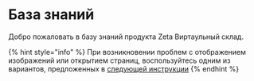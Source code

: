 # База знаний

Добро пожаловать в базу знаний продукта Zeta Виртаульный склад.

{% hint style="info" %}
При возникновении проблем с отображением изображений или открытием страниц, воспользуйтесь одним из вариантов, предложенных в [следующей инструкции](https://docs.google.com/document/d/1ZXb_Wt_RgJOp32iynOba2Q9O9ukajIu0NIuvIfNfa08/)​
{% endhint %}



